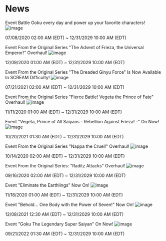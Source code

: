 # News

Event
Battle Goku every day and power up your favorite characters!
![image](https://github.com/mind-set09/DBL-Api/assets/141085830/166d6ea4-a05d-41c6-989b-02e0b865605c)

07/08/2020 02:00 AM (EDT) ~ 12/31/2029 10:00 AM (EDT)

Event
From the Original Series "The Advent of Frieza, the Universal Emperor!" Overhaul!
![image](https://github.com/mind-set09/DBL-Api/assets/141085830/9d373228-3d4f-4ea2-9a83-d5c3200c8195)

12/09/2020 01:00 AM (EDT) ~ 12/31/2029 10:00 AM (EDT)

Event
From the Original Series "The Dreaded Ginyu Force" Is Now Available In SCREAM Difficulty!
![image](https://github.com/mind-set09/DBL-Api/assets/141085830/7de91e1e-2269-4fc1-8f19-13f4f215db10)

07/21/2021 02:00 AM (EDT) ~ 12/31/2029 10:00 AM (EDT)

Event
From the Original Series "Fierce Battle! Vegeta the Prince of Fate" Overhaul!
![image](https://github.com/mind-set09/DBL-Api/assets/141085830/edd93f51-e33f-4e06-b102-eedf68b163e7)

11/11/2020 01:00 AM (EDT) ~ 12/31/2029 10:00 AM (EDT)

Event
"Vegeta, Prince of All Saiyans - Rebellion Against Frieza! -" On Now!
![image](https://github.com/mind-set09/DBL-Api/assets/141085830/42da9bb1-641c-4de1-8bc8-466581ee8cb2)

10/20/2021 01:30 AM (EDT) ~ 12/31/2029 10:00 AM (EDT)

Event
From the Original Series "Nappa the Cruel!" Overhaul!
![image](https://github.com/mind-set09/DBL-Api/assets/141085830/907a2eaf-3b99-4bba-9a3f-7cfcc226ce46)

10/14/2020 02:00 AM (EDT) ~ 12/31/2029 10:00 AM (EDT)

Event
From the Original Series: "Raditz Attacks" Overhaul!
![image](https://github.com/mind-set09/DBL-Api/assets/141085830/95bdbdb2-606a-4dae-b323-450c2346c41a)

09/16/2020 02:00 AM (EDT) ~ 12/31/2029 10:00 AM (EDT)

Event
"Eliminate the Earthlings" Now On!
![image](https://github.com/mind-set09/DBL-Api/assets/141085830/8eec2c82-75dd-492f-a9b6-2a3243dc8aa8)

11/18/2020 01:00 AM (EDT) ~ 12/31/2029 10:00 AM (EDT)

Event
"Behold... One Body with the Power of Seven!" Now On!
![image](https://github.com/mind-set09/DBL-Api/assets/141085830/c2f65121-1346-4101-a4c3-121e20495766)

12/08/2021 12:30 AM (EDT) ~ 12/31/2029 10:00 AM (EDT)

Event
"Goku The Legendary Super Saiyan" On Now!
![image](https://github.com/mind-set09/DBL-Api/assets/141085830/92427188-35de-4fed-a9a9-5e21230042f4)

09/21/2022 01:30 AM (EDT) ~ 12/31/2029 10:00 AM (EDT)
